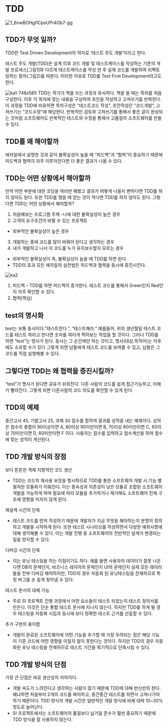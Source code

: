 # TDD
<div style="witdth=200px"><div>

![1_6nwBOHgl1CpsUPr4Ob7-gg](https://user-images.githubusercontent.com/88940298/144003150-91c92d8c-9d27-4dcd-807d-4e2e99bbe69a.png)

 ## TDD가 무엇 일까?
TDD란 Test Driven Development의 약자로 ‘테스트 주도 개발’이라고 한다.

테스트 주도 개발(TDD)은 설계 이후 코드 개발 및 테스트케이스를 작성하는 기존의 개발 프로세스[그림1]와 다르게 테스트케이스를 작성 한 후 실제 코드를 개발하여 리펙토링하는 절차(그림2)를 따른다. 이러한 이유로 TDD를 Test First Development라고도 한다.

 
 ![ka1-748x585](https://user-images.githubusercontent.com/88940298/144003602-9d7a635d-3ce7-453f-b83c-65dc9144057d.png)
TDD는 작가가 책을 쓰는 과정과 유사하다. 책을 쓸 때는 목차를 처음 구성한다. 이후 각 목차에 맞는 내용을 구상하여 초안을 작성하고 고쳐쓰기를 반복한다. 이 과정을 TDD에 비유하면 목차구성은 “테스트코드 작성”, 초안작성은 “코드개발”, 고쳐쓰기는 “코드수정”에 해당한다. 반복적인 검토와 고쳐쓰기를 통해서 좋은 글이 완성되는 것처럼 소프트웨어도 반복적인 테스트와 수정을 통해서 고품질의 소프트웨어를 만들 수 있다.

## TDD를 왜 해야할까
애자일에서 설명한 것과 같이 불확실성이 높을 때 “피드백”과 “협력”이 중요하기 때문에 피드백과 협력이 자주 이루어진다면 더 좋은 결과가 나올 수 있다.

## TDD는 어떤 상황에서 해야할까
만약 어떤 부분에 대한 코딩을 여러번 해봤고 결과가 어떻게 나올지 뻔하다면 TDD를 하지 않아도 된다. 또한 TDD를 했을 때 얻는 것이 적다면 TDD를 하지 않아도 된다. 그렇다면 TDD는 어떤 상황에서 해야할까?

1. 처음해보는 프로그램 주제
-나에 대한 불확실성이 높은 경우
2. 고객의 요구조건이 바뀔 수 있는 프로젝트
- 외부적인 불확실성이 높은 경우
3. 개발하는 중에 코드를 많이 바꿔야 된다고 생각하는 경우
4. 내가 개발하고 나서 이 코드를 누가 유지보수할지 모르는 경우
- 외부적인 불확실성이 즉, 불확실성이 높을 때 TDD를 하면 된다.
- TDD의 효과
모든 애자일의 실천법은 피드백과 협력을 동시에 증진시킨다.
 
 ![ka2](https://user-images.githubusercontent.com/88940298/144003807-d10dd8b6-cb62-492b-8298-b81fc15e98db.png)

 
 1. 피드백 – TDD를 하면 피드백이 증가한다. 테스트 코드를 통해서 Green인지 Red인지 자주 확인할 수 있다.
2. 협력(핵심)

## test의 명사화
test는 보통 동사이다.”테스트한다.”, “테스트해라.” 예를들어, 위의 생년월일 테스트 코드를 테스트 하라고 한다면 숫자를 여러개 찍어보는 작업을 할 것이다.
그러나 TDD를 하면 “test”는 명사가 된다. 동사는 그 순간에만 하는 것이고, 명사(대상,목적어)는 이후에도 소유할 수가 있다 그렇게 되면 남들에게 테스트 코드를 보여줄 수 있고, 남들은 그 코드를 직접 실행해볼 수 있다.

##  그렇다면 TDD는 왜 협력을 증진시킬까?
“test”가 명사가 된다면 공유가 쉬워진다. 다른 사람의 코드를 쉽게 접근가능하고, 이해가 빨라진다. 그렇게 되면 다른사람의 코드 의도를 확인할 수 있게 된다.

## TDD의 예제
중간고사 45, 기말고사 25, 과제 30 점수를 합하여 결과를 성적을 내는 예제이다. 성적은 점수의 총합이 90이상이면 A, 80이상 90미만이면 B, 70이상 80미만이면 C, 60이상 70미만이면 D, 60미만이면 F 이다. 사용자는 점수를 입력하고 점수계산을 하여 점수에 맞는 성적이 계산된다.
 
 
 
 
## TDD 개발 방식의 장점

보다 튼튼한 객체 지향적인 코드 생산
- TDD는 코드의 재사용 보장을 명시하므로 TDD를 통한 소프트웨어 개발 시 기능 별 철저한 모듈화가 이뤄진다. 이는 종속성과 의존성이 낮은 모듈로 조합된 소프트웨어 개발을 가능하게 하며 필요에 따라 모듈을 추가하거나 제거해도 소프트웨어 전체 구조에 영향을 미치지 않게 된다.

재설계 시간의 단축
- 테스트 코드를 먼저 작성하기 때문에 개발자가 지금 무엇을 해야하는지 분명히 정의하고 개발을 시작하게 된다. 또한 테스트 시나리오를 작성하면서 다양한 예외사항에 대해 생각해볼 수 있다. 이는 개발 진행 중 소프트웨어의 전반적인 설계가 변경되는 일을 방지할 수 있다.

디버깅 시간의 단축
- 이는 유닛 테스팅을 하는 이점이기도 하다. 예를 들면 사용자의 데이터가 잘못 나온다면 DB의 문제인지, 비즈니스 레이어의 문제인지 UI의 문제인지 실제 모든 레이러들을 전부 디버깅 해야하지만, TDD의 경우 자동화 된 유닛테스팅을 전재하므로 특정 버그를 손 쉽게 찾아낼 수 있다.

테스트 문서의 대체 가능
- 주로 SI 프로젝트 진행 과정에서 어떤 요소들이 테스트 되었는지 테스트 정의서를 만든다. 이것은 단순 통합 테스트 문서에 지나지 않는다. 하지만 TDD를 하게 될 경우 테스팅을 자동화 시킴과 동시에 보다 정확한 테스트 근거를 산출할 수 있다.

추가 구현의 용이함
- 개발이 완료된 소프트웨어에 어떤 기능을 추가할 때 가장 우려되는 점은 해당 기능이 기존 코드에 어떤 영향을 미칠지 알지 못한다는 것이다. 하지만 TDD의 경우 자동화된 유닛 테스팅을 전제하므로 테스트 기간을 획기적으로 단축시킬 수 있다.

## TDD 개발 방식의 단점
가장 큰 단점은 바로 생산성의 저하이다.

- 개발 속도가 느려진다고 생각하는 사람이 많기 때문에 TDD에 대해 반신반의 한다. 왜냐하면 처음부터 2개의 코드를 짜야하고, 중간중간 테스트를 하면서 고쳐나가야 하기 때문이다. TDD 방식의 개발 시간은 일반적인 개발 방식에 비해 대략 10~30% 정도로 늘어난다.
- SI 프로젝트에서는 소프트웨어의 품질보다 납기일 준수가 훨씬 중요하기 때문에 TDD 방식을 잘 사용하지 않는다.
